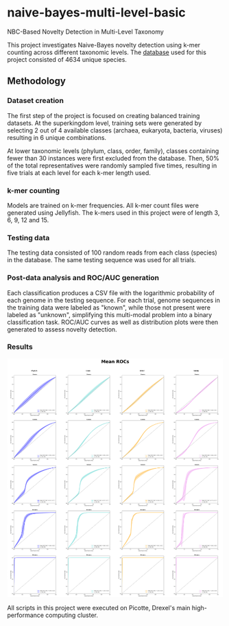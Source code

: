# naive-bayes-multi-level-basic
NBC-Based Novelty Detection in Multi-Level Taxonomy

This project investigates Naive-Bayes novelty detection using k-mer counting across different taxonomic levels. The [database](https://github.com/Key0007/naive-bayes-multi-level-basic/blob/34cc291883213991ce68f9a4426b307b5bf92c1f/lower-level-classification/data/lineage_list.csv) used for this project consisted of 4634 unique species.

## Methodology

### Dataset creation
The first step of the project is focused on creating balanced training datasets. At the superkingdom level, training sets were generated by selecting 2 out of 4 available classes (archaea, eukaryota, bacteria, viruses) resulting in 6 unique combinations.

At lower taxonomic levels (phylum, class, order, family), classes containing fewer than 30 instances were first excluded from the database. Then, 50% of the total representatives were randomly sampled five times, resulting in five trials at each level for each k-mer length used.

### k-mer counting

Models are trained on k-mer frequencies. All k-mer count files were generated using Jellyfish. The k-mers used in this project were of length 3, 6, 9, 12 and 15. 

### Testing data

The testing data consisted of 100 random reads from each class (species) in the database. The same testing sequence was used for all trials.

### Post-data analysis and ROC/AUC generation

Each classification produces a CSV file with the logarithmic probability of each genome in the testing sequence. For each trial, genome sequences in the training data were labeled as "known", while those not present were labeled as "unknown", simplifying this multi-modal problem into a binary classification task. ROC/AUC curves as well as distribution plots were then generated to assess novelty detection.

### Results

![plot](https://github.com/Key0007/naive-bayes-multi-level/blob/d7886cc96d66296b7eb64773d2bf2eb087ff8e14/lower-level-classification/results/mean_roc_all.png)

All scripts in this project were executed on Picotte, Drexel's main high-performance computing cluster.






